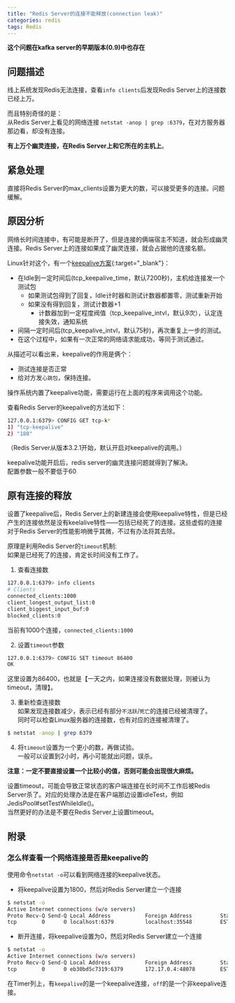 ```yaml
---
title: "Redis Server的连接不能释放(connection leak)"
categories: redis
tags: Redis
---
```

**这个问题在kafka server的早期版本(0.9)中也存在**

## 问题描述
线上系统发现Redis无法连接，查看`info clients`后发现Redis Server上的连接数已经上万。  

而且特别奇怪的是：  
从Redis Server上看见的网络连接 `netstat -anop | grep :6379`，在对方服务器那边看，却没有连接。

**有上万个幽灵连接，在Redis Server上和它所在的主机上**。

## 紧急处理
直接将Redis Server的max_clients设置为更大的数，可以接受更多的连接。问题缓解。

## 原因分析
网络长时间连接中，有可能是断开了，但是连接的俩端宿主不知道，就会形成幽灵连接。Redis Server上的连接如果成了幽灵连接，就会占据他的连接名额。

Linux针对这个，有一个[keepalive方案](http://tldp.org/HOWTO/TCP-Keepalive-HOWTO/usingkeepalive.html){:target="_blank"}：
+ 在Idle到一定时间后(tcp_keepalive_time，默认7200秒)，主机给连接发一个测试包
  + 如果测试包得到了回复，Idle计时器和测试计数器都置零，测试重新开始
  + 如果没有得到回复，测试计数器+1
    + 计数器加到一定程度阀值（tcp_keepalive_intvl，默认9次），认定连接失效，通知系统
+ 间隔一定时间后(tcp_keepalive_intvl，默认75秒)，再次重复上一步的测试。
+ 在这个过程中，如果有一次正常的网络请求能成功，等同于测试通过。

从描述可以看出来，keepalive的作用是俩个：
+ 测试连接是否正常
+ 给对方发`心跳包`，保持连接。

操作系统内置了keepalive功能，需要运行在上面的程序来调用这个功能。

查看Redis Server的keepalive的方法如下： 
```bash
127.0.0.1:6379> CONFIG GET tcp-k*
1) "tcp-keepalive"
2) "180"
```
（Redis Server从版本3.2.1开始，默认开启对keepalive的调用。）

keepalive功能开启后，redis server的幽灵连接问题就得到了解决。  
配置参数一般不要低于60

## 原有连接的释放
设置了keepalive后，Redis Server上的新建连接会使用keepalive特性，但是已经产生的连接依然是没有keelalive特性——包括已经死了的连接。这些虚假的连接对于Redis Server的性能影响微乎其微，不过有办法将其去除。
  
原理是利用Redis Server的`timeout`机制:  
如果是已经死了的连接，肯定长时间没有工作了。

1. 查看连接数 
```bash
127.0.0.1:6379> info clients
# Clients
connected_clients:1000
client_longest_output_list:0
client_biggest_input_buf:0
blocked_clients:0
```
当前有1000个连接，`connected_clients:1000`

2. 设置`timeout`参数
```bash
127.0.0.1:6379> CONFIG SET timeout 86400
OK
```
这里设置为86400，也就是【一天之内，如果连接没有数据处理，则被认为timeout，清理】。

3. 重新检查连接数  
如果发现连接数减少，表示已经有部分`不活跃`/`死亡`的连接已经被清理了。  
同时可以检查Linux服务器的连接数，也有对应的连接被清理了。
```bash
$ netstat -anop | grep 6379 
```

4. 将`timeout`设置为一个更小的数，再做试验。  
一般可以设置到2小时，再小可能就出问题，误杀。

**注意：一定不要直接设置一个比较小的值，否则可能会出现很大麻烦。**

设置timeout，可能会导致正常状态的客户端连接在长时间不工作后被Redis Server杀了。对应的处理办法是在客户端那边设置idleTest，例如JedisPool#setTestWhileIdle()。  
当然更好的办法是不要在Redis Server上设置timeout。


## 附录

### 怎么样查看一个网络连接是否是keepalive的
使用命令`netstat -o`可以看到网络连接的keepalive状态。

+ 将keepalive设置为1800，然后对Redis Server建立一个连接
```bash
$ netstat -o
Active Internet connections (w/o servers)
Proto Recv-Q Send-Q Local Address           Foreign Address         State       Timer
tcp        0      0 localhost:6379          localhost:35548         ESTABLISHED keepalive (254.34/0/0)
```

+ 断开连接，将keepalive设置为0，然后对Redis Server建立一个连接
```bash
$ netstat -o
Active Internet connections (w/o servers)
Proto Recv-Q Send-Q Local Address           Foreign Address         State       Timer
tcp        0      0 eb30bd5c7319:6379       172.17.0.4:48078        ESTABLISHED off (0.00/0/0)
```

在Timer列上，有`keepalive`的是一个keepalive连接，`off`的是一个非keepalive连接。